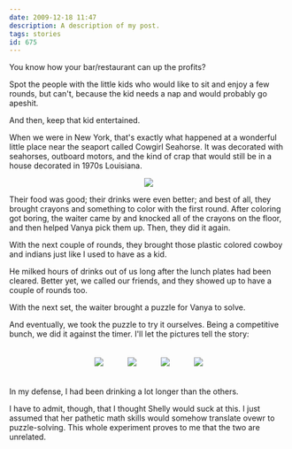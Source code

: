 ```yaml
---
date: 2009-12-18 11:47
description: A description of my post.
tags: stories
id: 675
---
```

You know how your bar/restaurant can up the profits?

Spot the people with the little kids who would like to sit and enjoy a few rounds, but can't, because the kid needs a nap and would probably go apeshit.

And then, keep that kid entertained.

When we were in New York, that's exactly what happened at a wonderful little place near the seaport called Cowgirl Seahorse.  <!--more-->It was decorated with seahorses, outboard motors, and the kind of crap that would still be in a house decorated in 1970s Louisiana.

<div style="text-align:center">
<img src="/img/cowgirlseahorse.jpg">
</div>

Their food was good; their drinks were even better; and best of all, they brought crayons and something to color with the first round.  After coloring got boring, the waiter came by and knocked all of the crayons on the floor, and then helped Vanya pick them up.  Then, they did it again.

With the next couple of rounds, they brought those plastic colored cowboy and indians just like I used to have as a kid.

He milked hours of drinks out of us long after the lunch plates had been cleared.  Better yet, we called our friends, and they showed up to have a couple of rounds too.

With the next set, the waiter brought a puzzle for Vanya to solve.

And eventually, we took the puzzle to try it ourselves.  Being a competitive bunch, we did it against the timer.  I'll let the pictures tell the story:

<div style="text-align:center">
<img src="/img/puzzlemaryann.jpg" style="padding:20px">
<img src="/img/puzzlezack.jpg" style="padding:20px">
<img src="/img/puzzleshelly.jpg" style="padding:20px">
<img src="/img/puzzleben.jpg" style="padding:20px">
</div>

In my defense, I had been drinking a lot longer than the others.

I have to admit, though, that I thought Shelly would suck at this.  I just assumed that her pathetic math skills would somehow translate ovewr to puzzle-solving.  This whole experiment proves to me that the two are unrelated.
